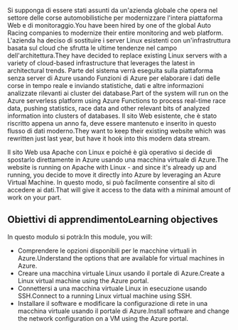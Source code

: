 <span data-ttu-id="855da-101">Si supponga di essere stati assunti da un'azienda globale che opera nel settore delle corse automobilistiche per modernizzare l'intera piattaforma Web e di monitoraggio.</span><span class="sxs-lookup"><span data-stu-id="855da-101">You have been hired by one of the global Auto Racing companies to modernize their entire monitoring and web platform.</span></span> <span data-ttu-id="855da-102">L'azienda ha deciso di sostituire i server Linux esistenti con un'infrastruttura basata sul cloud che sfrutta le ultime tendenze nel campo dell'architettura.</span><span class="sxs-lookup"><span data-stu-id="855da-102">They have decided to replace existing Linux servers with a variety of cloud-based infrastructure that leverages the latest in architectural trends.</span></span> <span data-ttu-id="855da-103">Parte del sistema verrà eseguita sulla piattaforma senza server di Azure usando Funzioni di Azure per elaborare i dati delle corse in tempo reale e inviando statistiche, dati e altre informazioni analizzate rilevanti ai cluster dei database.</span><span class="sxs-lookup"><span data-stu-id="855da-103">Part of the system will run on the Azure serverless platform using Azure Functions to process real-time race data, pushing statistics, race data and other relevant bits of analyzed information into clusters of databases.</span></span> <span data-ttu-id="855da-104">Il sito Web esistente, che è stato riscritto appena un anno fa, deve essere mantenuto e inserito in questo flusso di dati moderno.</span><span class="sxs-lookup"><span data-stu-id="855da-104">They want to keep their existing website which was rewritten just last year, but have it hook into this modern data stream.</span></span>

<span data-ttu-id="855da-105">Il sito Web usa Apache con Linux e poiché è già operativo si decide di spostarlo direttamente in Azure usando una macchina virtuale di Azure.</span><span class="sxs-lookup"><span data-stu-id="855da-105">The website is running on Apache with Linux - and since it's already up and running, you decide to move it directly into Azure by leveraging an Azure Virtual Machine.</span></span> <span data-ttu-id="855da-106">In questo modo, si può facilmente consentire al sito di accedere ai dati.</span><span class="sxs-lookup"><span data-stu-id="855da-106">That will give it access to the data with a minimal amount of work on your part.</span></span>

## <a name="learning-objectives"></a><span data-ttu-id="855da-107">Obiettivi di apprendimento</span><span class="sxs-lookup"><span data-stu-id="855da-107">Learning objectives</span></span>

<span data-ttu-id="855da-108">In questo modulo si potrà:</span><span class="sxs-lookup"><span data-stu-id="855da-108">In this module, you will:</span></span>

- <span data-ttu-id="855da-109">Comprendere le opzioni disponibili per le macchine virtuali in Azure.</span><span class="sxs-lookup"><span data-stu-id="855da-109">Understand the options that are available for virtual machines in Azure.</span></span>
- <span data-ttu-id="855da-110">Creare una macchina virtuale Linux usando il portale di Azure.</span><span class="sxs-lookup"><span data-stu-id="855da-110">Create a Linux virtual machine using the Azure portal.</span></span>
- <span data-ttu-id="855da-111">Connettersi a una macchina virtuale Linux in esecuzione usando SSH.</span><span class="sxs-lookup"><span data-stu-id="855da-111">Connect to a running Linux virtual machine using SSH.</span></span>
- <span data-ttu-id="855da-112">Installare il software e modificare la configurazione di rete in una macchina virtuale usando il portale di Azure.</span><span class="sxs-lookup"><span data-stu-id="855da-112">Install software and change the network configuration on a VM using the Azure portal.</span></span>